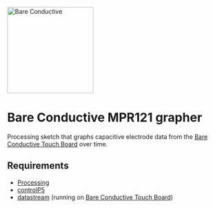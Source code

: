 <a href="http://www.bareconductive.com/"><img src="https://www.dropbox.com/s/5c4yatkrnqqbgrm/BareConductive.LOGO_553x221.jpg?dl=1" width="200px" alt="Bare Conductive" /></a>

# Bare Conductive MPR121 grapher

Processing sketch that graphs capacitive electrode data from the [Bare Conductive Touch Board](http://www.bareconductive.com/shop/touch-board/) over time. 

## Requirements

* [Processing](http://www.processing.org/download)
* [controlP5](http://www.sojamo.de/libraries/controlP5/)
* [datastream](https://github.com/BareConductive/mpr121/tree/public/Examples/DataStream) (running on [Bare Conductive Touch Board](http://www.bareconductive.com/shop/touch-board/))
 

